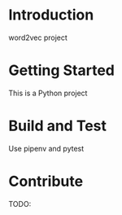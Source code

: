 # Introduction 
word2vec project

# Getting Started
This is a Python project

# Build and Test
Use pipenv and pytest

# Contribute
TODO: